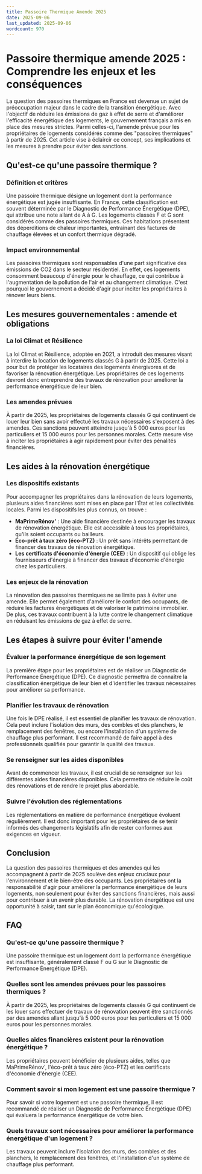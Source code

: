 ```yaml
---
title: Passoire Thermique Amende 2025
date: 2025-09-06
last_updated: 2025-09-06
wordcount: 970
---
```


# Passoire thermique amende 2025 : Comprendre les enjeux et les conséquences

La question des passoires thermiques en France est devenue un sujet de préoccupation majeur dans le cadre de la transition énergétique. Avec l'objectif de réduire les émissions de gaz à effet de serre et d'améliorer l'efficacité énergétique des logements, le gouvernement français a mis en place des mesures strictes. Parmi celles-ci, l'amende prévue pour les propriétaires de logements considérés comme des "passoires thermiques" à partir de 2025. Cet article vise à éclaircir ce concept, ses implications et les mesures à prendre pour éviter des sanctions.

## Qu'est-ce qu'une passoire thermique ?

### Définition et critères

Une passoire thermique désigne un logement dont la performance énergétique est jugée insuffisante. En France, cette classification est souvent déterminée par le Diagnostic de Performance Énergétique (DPE), qui attribue une note allant de A à G. Les logements classés F et G sont considérés comme des passoires thermiques. Ces habitations présentent des déperditions de chaleur importantes, entraînant des factures de chauffage élevées et un confort thermique dégradé.

### Impact environnemental

Les passoires thermiques sont responsables d'une part significative des émissions de CO2 dans le secteur résidentiel. En effet, ces logements consomment beaucoup d'énergie pour le chauffage, ce qui contribue à l'augmentation de la pollution de l'air et au changement climatique. C'est pourquoi le gouvernement a décidé d'agir pour inciter les propriétaires à rénover leurs biens.

## Les mesures gouvernementales : amende et obligations

### La loi Climat et Résilience

La loi Climat et Résilience, adoptée en 2021, a introduit des mesures visant à interdire la location de logements classés G à partir de 2025. Cette loi a pour but de protéger les locataires des logements énergivores et de favoriser la rénovation énergétique. Les propriétaires de ces logements devront donc entreprendre des travaux de rénovation pour améliorer la performance énergétique de leur bien.

### Les amendes prévues

À partir de 2025, les propriétaires de logements classés G qui continuent de louer leur bien sans avoir effectué les travaux nécessaires s'exposent à des amendes. Ces sanctions peuvent atteindre jusqu'à 5 000 euros pour les particuliers et 15 000 euros pour les personnes morales. Cette mesure vise à inciter les propriétaires à agir rapidement pour éviter des pénalités financières.

## Les aides à la rénovation énergétique

### Les dispositifs existants

Pour accompagner les propriétaires dans la rénovation de leurs logements, plusieurs aides financières sont mises en place par l'État et les collectivités locales. Parmi les dispositifs les plus connus, on trouve :

- **MaPrimeRénov'** : Une aide financière destinée à encourager les travaux de rénovation énergétique. Elle est accessible à tous les propriétaires, qu'ils soient occupants ou bailleurs.
- **Éco-prêt à taux zéro (éco-PTZ)** : Un prêt sans intérêts permettant de financer des travaux de rénovation énergétique.
- **Les certificats d'économie d'énergie (CEE)** : Un dispositif qui oblige les fournisseurs d'énergie à financer des travaux d'économie d'énergie chez les particuliers.

### Les enjeux de la rénovation

La rénovation des passoires thermiques ne se limite pas à éviter une amende. Elle permet également d'améliorer le confort des occupants, de réduire les factures énergétiques et de valoriser le patrimoine immobilier. De plus, ces travaux contribuent à la lutte contre le changement climatique en réduisant les émissions de gaz à effet de serre.

## Les étapes à suivre pour éviter l'amende

### Évaluer la performance énergétique de son logement

La première étape pour les propriétaires est de réaliser un Diagnostic de Performance Énergétique (DPE). Ce diagnostic permettra de connaître la classification énergétique de leur bien et d'identifier les travaux nécessaires pour améliorer sa performance.

### Planifier les travaux de rénovation

Une fois le DPE réalisé, il est essentiel de planifier les travaux de rénovation. Cela peut inclure l'isolation des murs, des combles et des planchers, le remplacement des fenêtres, ou encore l'installation d'un système de chauffage plus performant. Il est recommandé de faire appel à des professionnels qualifiés pour garantir la qualité des travaux.

### Se renseigner sur les aides disponibles

Avant de commencer les travaux, il est crucial de se renseigner sur les différentes aides financières disponibles. Cela permettra de réduire le coût des rénovations et de rendre le projet plus abordable.

### Suivre l'évolution des réglementations

Les réglementations en matière de performance énergétique évoluent régulièrement. Il est donc important pour les propriétaires de se tenir informés des changements législatifs afin de rester conformes aux exigences en vigueur.

## Conclusion

La question des passoires thermiques et des amendes qui les accompagnent à partir de 2025 soulève des enjeux cruciaux pour l'environnement et le bien-être des occupants. Les propriétaires ont la responsabilité d'agir pour améliorer la performance énergétique de leurs logements, non seulement pour éviter des sanctions financières, mais aussi pour contribuer à un avenir plus durable. La rénovation énergétique est une opportunité à saisir, tant sur le plan économique qu'écologique.

## FAQ

### Qu'est-ce qu'une passoire thermique ?

Une passoire thermique est un logement dont la performance énergétique est insuffisante, généralement classé F ou G sur le Diagnostic de Performance Énergétique (DPE).

### Quelles sont les amendes prévues pour les passoires thermiques ?

À partir de 2025, les propriétaires de logements classés G qui continuent de les louer sans effectuer de travaux de rénovation peuvent être sanctionnés par des amendes allant jusqu'à 5 000 euros pour les particuliers et 15 000 euros pour les personnes morales.

### Quelles aides financières existent pour la rénovation énergétique ?

Les propriétaires peuvent bénéficier de plusieurs aides, telles que MaPrimeRénov', l'éco-prêt à taux zéro (éco-PTZ) et les certificats d'économie d'énergie (CEE).

### Comment savoir si mon logement est une passoire thermique ?

Pour savoir si votre logement est une passoire thermique, il est recommandé de réaliser un Diagnostic de Performance Énergétique (DPE) qui évaluera la performance énergétique de votre bien.

### Quels travaux sont nécessaires pour améliorer la performance énergétique d'un logement ?

Les travaux peuvent inclure l'isolation des murs, des combles et des planchers, le remplacement des fenêtres, et l'installation d'un système de chauffage plus performant.